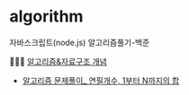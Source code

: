 # algorithm
자바스크립트(node.js) 알고리즘풀기-백준

👩🏻‍💻 [알고리즘&자료구조 개념](https://github.com/heejinsung/algorithm/blob/master/%EC%95%8C%EA%B3%A0%EB%A6%AC%EC%A6%98%26%EC%9E%90%EB%A3%8C%EA%B5%AC%EC%A1%B0.md)

- [알고리즘 문제풀이_ 연필개수, 1부터 N까지의 합](https://tangible-finch-2b3.notion.site/_-1-N-a0dc97f9211740cca5cee71a03869a2e)
